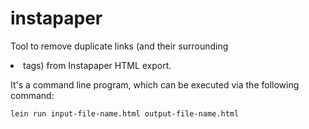 # instapaper
Tool to remove duplicate links (and their surrounding <li> tags) from Instapaper HTML export.

It's a command line program, which can be executed via the following command:

```sh
lein run input-file-name.html output-file-name.html
```
